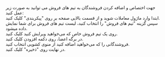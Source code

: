 <p>جهت اختصاص و اضافه کردن فروشندگان به تیم های فروش می توانید به صورت زیر عمل کنید:<br>ابتدا وارد ماژول معاملات شوید و از قسمت بالایی صفحه بر روی "پیکربندی" کلیک کنید.<br>سپس گزینه "تیم های فروش" را انتخاب کنید، لیست تیم های فروش برای شما نمایش داده میشود.<br>روی یک تیم فروش خاص که می‌خواهید ویرایش کنید کلیک کنید.<br>در برگه اعضا، روی دکمه افزودن کلیک کنید.<br>فروشندگانی را که می‌خواهید اضافه کنید از منوی کشویی انتخاب کنید.<br>در نهایت روی "ذخیره" کلیک کنید.</p>